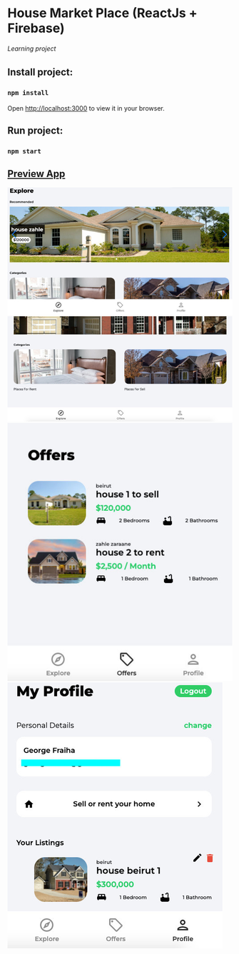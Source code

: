 # House Market Place (ReactJs + Firebase)
###### Learning project

## Install project:

### `npm install`

Open [http://localhost:3000](http://localhost:3000) to view it in your browser.

## Run project:

### `npm start`

## [Preview App](https://geo-github-finder.netlify.app)

![preview image 1](https://github.com/Georgefraiha/house-react/blob/main/Screenshots/1.jpg?raw=true)
![preview image 2](https://github.com/Georgefraiha/house-react/blob/main/Screenshots/2.jpg?raw=trueg)
![preview image 3](https://github.com/Georgefraiha/house-react/blob/main/Screenshots/3.jpg?raw=true)
![preview image 3](https://github.com/Georgefraiha/house-react/blob/main/Screenshots/4.jpg?raw=true)

